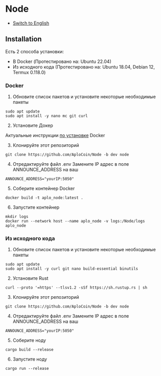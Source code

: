# Node
*  [Switch to English](https://github.com/AploCoin/Node/blob/dev/README.md)
## Installation
Есть 2 способа установки: 
- В Docker (Протестировано на: Ubuntu 22.04)
- Из исходного кода (Протестировано на: Ubuntu 18.04, Debian 12, Termux 0.118.0) 

### Docker
1. Обновите список пакетов и установите некоторые необходимые пакеты
```
sudo apt update
sudo apt install -y nano mc git curl
```
2. Установите Докер

Актуальные инструкции [по установке](https://docs.docker.com/engine/install/ubuntu/) Docker

3. Клонируйте этот репозиторий

```
git clone https://github.com/AploCoin/Node -b dev node
```
4. Отредактируйте файл .env   Замените IP адрес в поле ANNOUNCE_ADDRESS на ваш
```
ANNOUNCE_ADDRESS="yourIP:5050"
```
5. Соберите контейнер Docker
```
docker build -t aplo_node:latest .
```
6. Запустите контейнер
```
mkdir logs
docker run --network host --name aplo_node -v logs:/Node/logs aplo_node
```

### Из исходного кода
1. Обновите список пакетов и установите некоторые необходимые пакеты
```
sudo apt update
sudo apt install -y curl git nano build-essential binutils
```
2. Установите Rust
```
curl --proto '=https' --tlsv1.2 -sSf https://sh.rustup.rs | sh
```
3. Клонируйте этот репозиторий

```
git clone https://github.com/AploCoin/Node -b dev node
```
4. Отредактируйте файл .env   Замените IP адрес в поле ANNOUNCE_ADDRESS на ваш
```
ANNOUNCE_ADDRESS="yourIP:5050"
```
5. Соберите ноду
```
cargo build --release
```
6. Запустите ноду
```
cargo run --release
```
